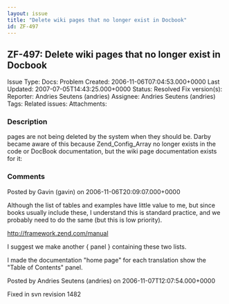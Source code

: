```yaml
---
layout: issue
title: "Delete wiki pages that no longer exist in Docbook"
id: ZF-497
---
```


ZF-497: Delete wiki pages that no longer exist in Docbook
---------------------------------------------------------

 Issue Type: Docs: Problem Created: 2006-11-06T07:04:53.000+0000 Last Updated: 2007-07-05T14:43:25.000+0000 Status: Resolved Fix version(s): 
 Reporter:  Andries Seutens (andries)  Assignee:  Andries Seutens (andries)  Tags: 
 Related issues: 
 Attachments: 
### Description

pages are not being deleted by the system when they should be. Darby became aware of this because Zend\_Config\_Array no longer exists in the code or DocBook documentation, but the wiki page documentation exists for it:

 

 

### Comments

Posted by Gavin (gavin) on 2006-11-06T20:09:07.000+0000

Although the list of tables and examples have little value to me, but since books usually include these, I understand this is standard practice, and we probably need to do the same (but this is low priority).

<http://framework.zend.com/manual>

I suggest we make another { panel } containing these two lists.

I made the documentation "home page" for each translation show the "Table of Contents" panel.

 

 

Posted by Andries Seutens (andries) on 2006-11-07T12:07:54.000+0000

Fixed in svn revision 1482

 

 
